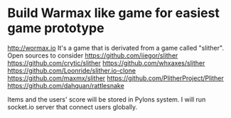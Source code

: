 # Build Warmax like game for easiest game prototype
http://wormax.io
It's a game that is derivated from a game called "slither".
Open sources to consider
https://github.com/iiegor/slither
https://github.com/crytic/slither
https://github.com/whxaxes/slither
https://github.com/Loonride/slither.io-clone
https://github.com/maxmx/slither
https://github.com/PlitherProject/Plither
https://github.com/dahquan/rattlesnake

Items and the users' score will be stored in Pylons system.
I will run socket.io server that connect users globally.
